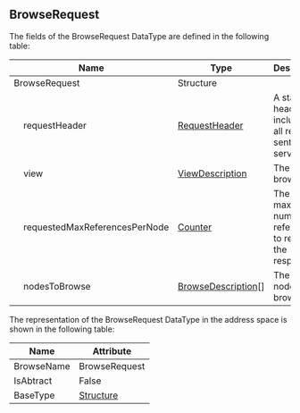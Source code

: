 <!-- datatype -->
## BrowseRequest
<!-- end of description -->
The fields of the BrowseRequest DataType are defined in the following table:  

|Name|Type|Description|
|---|---|---|
|BrowseRequest|Structure||
|&nbsp;&nbsp;&nbsp;&nbsp;requestHeader|[RequestHeader](../../../Part4/Services/RequestHeader/readme.md)|A standard header included in all requests sent to a server.|
|&nbsp;&nbsp;&nbsp;&nbsp;view|[ViewDescription](../../../Part4/Services/ViewDescription/readme.md)|The view to browse.|
|&nbsp;&nbsp;&nbsp;&nbsp;requestedMaxReferencesPerNode|[Counter](../../../Part4/DataTypes/Counter/readme.md)|The maximum number of references to return in the response.|
|&nbsp;&nbsp;&nbsp;&nbsp;nodesToBrowse|[BrowseDescription](../../../Part4/Services/BrowseDescription/readme.md)[]|The list of nodes to browse.|

The representation of the BrowseRequest DataType in the address space is shown in the following table:  

|Name|Attribute|
|---|---|
|BrowseName|BrowseRequest|
|IsAbtract|False|
|BaseType|[Structure](../../../Part3/DataTypes/Structure/readme.md)|

